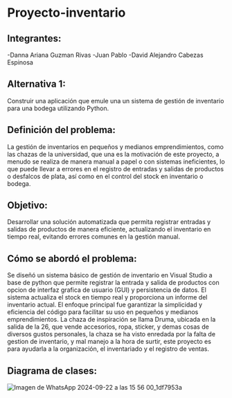 # Proyecto-inventario
## Integrantes:
-Danna Ariana Guzman Rivas
-Juan Pablo
-David Alejandro Cabezas Espinosa

## Alternativa 1:
Construir una aplicación que emule una un sistema de gestión de inventario para una bodega utilizando Python.

## Definición del problema:
La gestión de inventarios en pequeños y medianos emprendimientos, como las chazas de la universidad, que una es la motivación de este proyecto, a menudo se realiza de manera manual a papel o con sistemas ineficientes, lo que puede llevar a errores en el registro de entradas y salidas de productos o desfalcos de plata, así como en el control del stock en inventario o bodega.

  ## Objetivo: 
  Desarrollar una solución automatizada que permita registrar entradas y salidas de productos de manera eficiente, actualizando el inventario en tiempo real, evitando     errores comunes en la gestión manual.

## Cómo se abordó el problema: 
Se diseñó un sistema básico de gestión de inventario en Visual Studio a base de python que permite registrar la entrada y salida de productos con opcion de interfaz grafica de usuario (GUI) y persistencia de datos. El sistema actualiza el stock en tiempo real y proporciona un informe del inventario actual. El enfoque principal fue garantizar la simplicidad y eficiencia del código para facilitar su uso en pequeños y medianos emprendimientos. La chaza de inspiración se llama Druma, ubicada en la salida de la 26, que vende accesorios, ropa, sticker, y demas cosas de diversos gustos personales, la chaza se ha visto enredada por la falta de gestion de inventario, y mal manejo a la hora de surtir, este proyecto es para ayudarla a la organización, el inventariado y el registro de ventas.


## Diagrama de clases:
![Imagen de WhatsApp 2024-09-22 a las 15 56 00_1df7953a](https://github.com/user-attachments/assets/32c32b75-1672-401d-95ba-93a64c170bc9)
